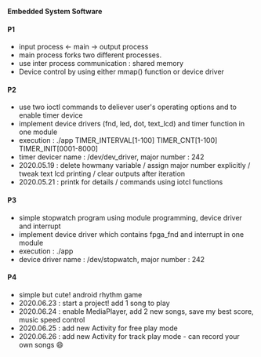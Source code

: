 **Embedded System Software**
#### P1
  - input process <- main -> output process
  - main process forks two different processes.
  - use inter process communication : shared memory
  - Device control by using either mmap() function or device driver
  
#### P2
  - use two ioctl commands to deliever user's operating options and to enable timer device
  - implement device drivers (fnd, led, dot, text_lcd) and timer function in one module
  - execution : ./app TIMER_INTERVAL[1-100] TIMER_CNT[1-100] TIMER_INIT[0001-8000]
  - timer devicer name : /dev/dev_driver, major number : 242
  - 2020.05.19 : delete howmany variable / assign major number explicitly / tweak text lcd printing / clear outputs after iteration
  - 2020.05.21 : printk for details / commands using iotcl functions
  
#### P3
  - simple stopwatch program using module programming, device driver and interrupt
  - implement device driver which contains fpga_fnd and interrupt in one module
  - execution : ./app
  - device driver name : /dev/stopwatch, major number : 242
  
#### P4
  - simple but cute! android rhythm game
  - 2020.06.23 : start a project! add 1 song to play
  - 2020.06.24 : enable MediaPlayer, add 2 new songs, save my best score, music speed control
  - 2020.06.25 : add new Activity for free play mode
  - 2020.06.26 : add new Activity for track play mode - can record your own songs :smile:
